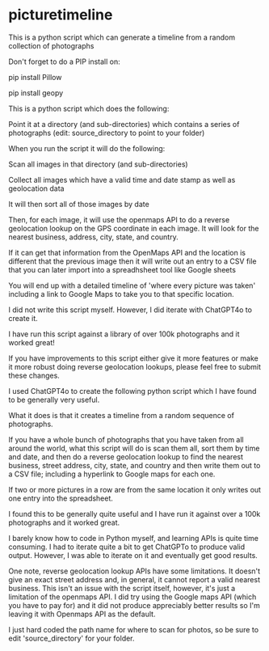 # picturetimeline
This is a python script which can generate a timeline from a random collection of photographs

Don't forget to do a PIP install on:

 pip install Pillow

 pip install geopy

This is a python script which does the following:

Point it at a directory (and sub-directories) which contains a series of photographs (edit: source_directory to point to your folder)

When you run the script it will do the following:

Scan all images in that directory (and sub-directories)

Collect all images which have a valid time and date stamp as well as geolocation data

It will then sort all of those images by date

Then, for each image, it will use the openmaps API to do a reverse geolocation lookup on the GPS coordinate in each image. It will look for the nearest business, address, city, state, and country.

If it can get that information from the OpenMaps API and the location is different that the previous image then it will write out an entry to a CSV file that you can later import into a spreadhsheet tool like Google sheets

You will end up with a detailed timeline of 'where every picture was taken' including a link to Google Maps to take you to that specific location.

I did not write this script myself. However, I did iterate with ChatGPT4o to create it.

I have run this script against a library of over 100k photographs and it worked great!

If you have improvements to this script either give it more features or make it more robust doing reverse geolocation lookups, please feel free to submit these changes.

I used ChatGPT4o to create the following python script which I have found to be generally very useful.

What it does is that it creates a timeline from a random sequence of photographs.

If you have a whole bunch of photographs that you have taken from all around the world, what this script will do is scan them all, sort them by time and date, and then do a reverse geolocation lookup to find the nearest business, street address, city, state, and country and then write them out to a CSV file; including a hyperlink to Google maps for each one.

If two or more pictures in a row are from the same location it only writes out one entry into the spreadsheet.

I found this to be generally quite useful and I have run it against over a 100k photographs and it worked great.

I barely know how to code in Python myself, and learning APIs is quite time consuming. I had to iterate quite a bit to get ChatGPTo to produce valid output. However, I was able to iterate on it and eventually get good results.

One note, reverse geolocation lookup APIs have some limitations. It doesn't give an exact street address and, in general, it cannot report a valid nearest business. This isn't an issue with the script itself, however, it's just a limitation of the openmaps API. I did try using the Google maps API (which you have to pay for) and it did not produce appreciably better results so I'm leaving it with Openmaps API as the default.

I just hard coded the path name for where to scan for photos, so be sure to edit 'source_directory' for your folder.
